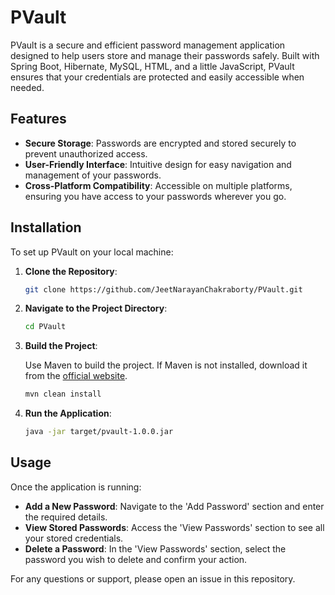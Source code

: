 # PVault

PVault is a secure and efficient password management application designed to help users store and manage their passwords safely. Built with Spring Boot, Hibernate, MySQL, HTML, and a little JavaScript, PVault ensures that your credentials are protected and easily accessible when needed.

## Features

- **Secure Storage**: Passwords are encrypted and stored securely to prevent unauthorized access.
- **User-Friendly Interface**: Intuitive design for easy navigation and management of your passwords.
- **Cross-Platform Compatibility**: Accessible on multiple platforms, ensuring you have access to your passwords wherever you go.

## Installation

To set up PVault on your local machine:

1. **Clone the Repository**:

   ```bash
   git clone https://github.com/JeetNarayanChakraborty/PVault.git
   ```

2. **Navigate to the Project Directory**:

   ```bash
   cd PVault
   ```

3. **Build the Project**:

   Use Maven to build the project. If Maven is not installed, download it from the [official website](https://maven.apache.org/).

   ```bash
   mvn clean install
   ```

4. **Run the Application**:

   ```bash
   java -jar target/pvault-1.0.0.jar
   ```

## Usage

Once the application is running:

- **Add a New Password**: Navigate to the 'Add Password' section and enter the required details.
- **View Stored Passwords**: Access the 'View Passwords' section to see all your stored credentials.
- **Delete a Password**: In the 'View Passwords' section, select the password you wish to delete and confirm your action.

For any questions or support, please open an issue in this repository.
